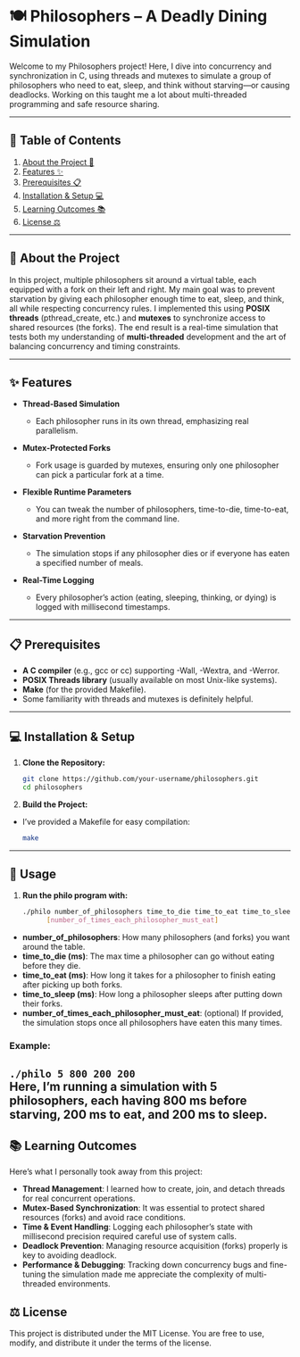 # 🍽️ Philosophers – A Deadly Dining Simulation

Welcome to my Philosophers project! Here, I dive into concurrency and synchronization in C, using threads and mutexes to simulate a group of philosophers who need to eat, sleep, and think without starving—or causing deadlocks. Working on this taught me a lot about multi-threaded programming and safe resource sharing.

---

## 📖 Table of Contents

1. [About the Project 🚀](#-about-the-project)
2. [Features ✨](#-features)
3. [Prerequisites 📋](#-prerequisites)
4. [Installation & Setup 💻](#-installation--setup)
5. [Learning Outcomes 📚](#-learning-outcomes)
6. [License ⚖️](#-license)

---

## 🚀 About the Project

In this project, multiple philosophers sit around a virtual table, each equipped with a fork on their left and right. My main goal was to prevent starvation by giving each philosopher enough time to eat, sleep, and think, all while respecting concurrency rules.
I implemented this using **POSIX threads** (pthread_create, etc.) and **mutexes** to synchronize access to shared resources (the forks). The end result is a real-time simulation that tests both my understanding of **multi-threaded** development and the art of balancing concurrency and timing constraints.

---

## ✨ Features

- **Thread-Based Simulation**  
  - Each philosopher runs in its own thread, emphasizing real parallelism.

- **Mutex-Protected Forks**  
  - Fork usage is guarded by mutexes, ensuring only one philosopher can pick a particular fork at a time.  

- **Flexible Runtime Parameters**  
  - You can tweak the number of philosophers, time-to-die, time-to-eat, and more right from the command line.

- **Starvation Prevention**  
  - The simulation stops if any philosopher dies or if everyone has eaten a specified number of meals.

- **Real-Time Logging**  
  - Every philosopher’s action (eating, sleeping, thinking, or dying) is logged with millisecond timestamps.

---

## 📋 Prerequisites

- **A C compiler** (e.g., gcc or cc) supporting -Wall, -Wextra, and -Werror.
- **POSIX Threads library** (usually available on most Unix-like systems).
- **Make** (for the provided Makefile).
- Some familiarity with threads and mutexes is definitely helpful.

---

## 💻 Installation & Setup

1. **Clone the Repository:**
   ```bash
   git clone https://github.com/your-username/philosophers.git
   cd philosophers
2. **Build the Project:**  
- I’ve provided a Makefile for easy compilation:
   ```bash
   make
---

## 🏃 Usage

1. **Run the philo program with:**
   ```bash
   ./philo number_of_philosophers time_to_die time_to_eat time_to_sleep \
         [number_of_times_each_philosopher_must_eat]
- **number_of_philosophers**: How many philosophers (and forks) you want around the table.
- **time_to_die (ms)**: The max time a philosopher can go without eating before they die.
- **time_to_eat (ms)**: How long it takes for a philosopher to finish eating after picking up both forks.
- **time_to_sleep (ms)**: How long a philosopher sleeps after putting down their forks.
- **number_of_times_each_philosopher_must_eat**: (optional) If provided, the simulation stops once all philosophers have eaten this many times.

### Example:
   ```./philo 5 800 200 200```  
Here, I’m running a simulation with 5 philosophers, each having 800 ms before starving, 200 ms to eat, and 200 ms to sleep.
---

## 📚 Learning Outcomes
Here’s what I personally took away from this project:
- **Thread Management**: I learned how to create, join, and detach threads for real concurrent operations.
- **Mutex-Based Synchronization**: It was essential to protect shared resources (forks) and avoid race conditions.
- **Time & Event Handling**: Logging each philosopher’s state with millisecond precision required careful use of system calls.
- **Deadlock Prevention**: Managing resource acquisition (forks) properly is key to avoiding deadlock.
- **Performance & Debugging**: Tracking down concurrency bugs and fine-tuning the simulation made me appreciate the complexity of multi-threaded environments.

## ⚖️ License

This project is distributed under the MIT License. You are free to use, modify, and distribute it under the terms of the license.
